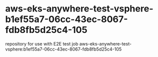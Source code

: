 # aws-eks-anywhere-test-vsphere-b1ef55a7-06cc-43ec-8067-fdb8fb5d25c4-105
repository for use with E2E test job aws-eks-anywhere-test-vsphere:b1ef55a7-06cc-43ec-8067-fdb8fb5d25c4-105
